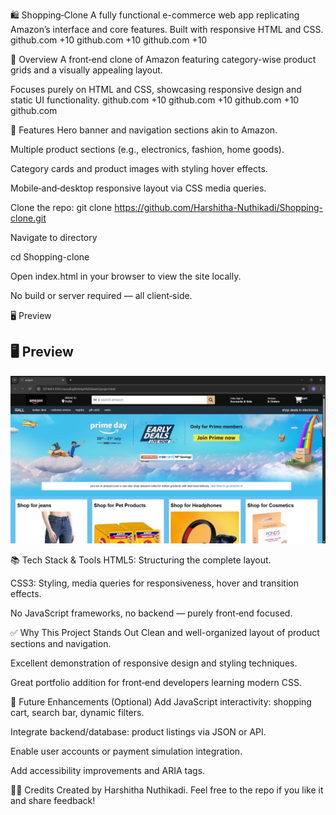 
🛍️ Shopping‑Clone
A fully functional e-commerce web app replicating Amazon’s interface and core features. Built with responsive HTML and CSS.
github.com
+10
github.com
+10
github.com
+10

🚀 Overview
A front‑end clone of Amazon featuring category-wise product grids and a visually appealing layout.

Focuses purely on HTML and CSS, showcasing responsive design and static UI functionality.
github.com
+10
github.com
+10
github.com
+10
github.com

🧩 Features
Hero banner and navigation sections akin to Amazon.

Multiple product sections (e.g., electronics, fashion, home goods).

Category cards and product images with styling hover effects.

Mobile‑and‑desktop responsive layout via CSS media queries.


Clone the repo:
git clone https://github.com/Harshitha-Nuthikadi/Shopping-clone.git

Navigate to directory

cd Shopping-clone

Open index.html in your browser to view the site locally.

No build or server required — all client‑side.

🖥️ Preview
## 🖥️ Preview

![Website Preview](Preview.png)




📚 Tech Stack & Tools
HTML5: Structuring the complete layout.

CSS3: Styling, media queries for responsiveness, hover and transition effects.

No JavaScript frameworks, no backend — purely front‑end focused.

✅ Why This Project Stands Out
Clean and well-organized layout of product sections and navigation.

Excellent demonstration of responsive design and styling techniques.

Great portfolio addition for front‑end developers learning modern CSS.

🌟 Future Enhancements (Optional)
Add JavaScript interactivity: shopping cart, search bar, dynamic filters.

Integrate backend/database: product listings via JSON or API.

Enable user accounts or payment simulation integration.

Add accessibility improvements and ARIA tags.

👩‍💻 Credits
Created by Harshitha Nuthikadi.
Feel free to  the repo if you like it and share feedback!
